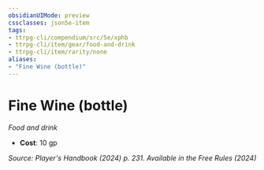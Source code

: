 ```yaml
---
obsidianUIMode: preview
cssclasses: json5e-item
tags:
- ttrpg-cli/compendium/src/5e/xphb
- ttrpg-cli/item/gear/food-and-drink
- ttrpg-cli/item/rarity/none
aliases: 
- "Fine Wine (bottle)"
---
```

# Fine Wine (bottle)
*Food and drink*  


- **Cost**: 10 gp

*Source: Player's Handbook (2024) p. 231. Available in the Free Rules (2024)*